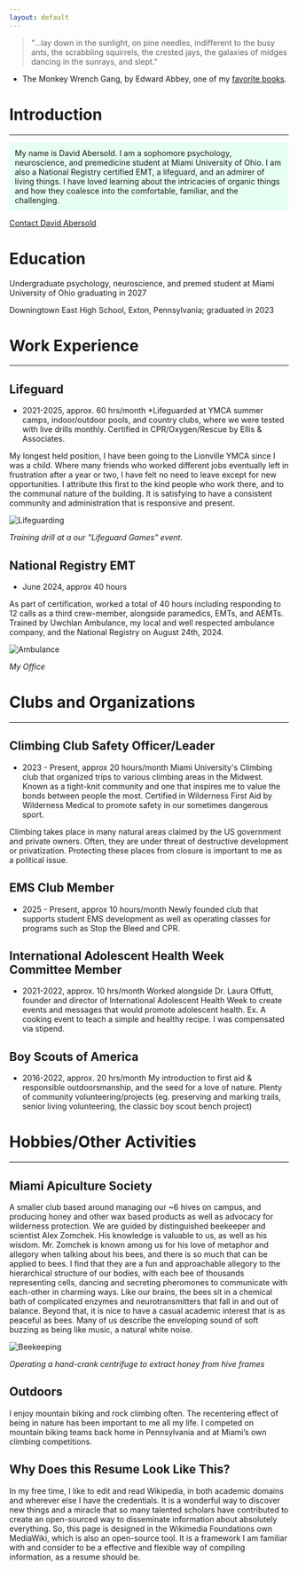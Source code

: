 ```yaml
---
layout: default
---
```

> "...lay down in the sunlight, on pine needles, indifferent to the busy ants, the scrabbling squirrels, the crested jays, the galaxies of midges dancing in the sunrays, and slept."
- The Monkey Wrench Gang, by Edward Abbey, one of my [favorite books](./favorite-books.html).

# Introduction

---

<div style="background-color: #E6FFF2 ; padding: 10px; border: 1px #E6FFF2;"> 
My name is David Abersold. I am a sophomore psychology, neuroscience, and premedicine student at Miami University of Ohio. I am also a National Registry certified EMT, a lifeguard, and an admirer of living things. I have loved learning about the intricacies of organic things and how they coalesce into the comfortable, familiar, and the challenging.
</div>


<a href="mailto:davidabersold@gmail.com">Contact David Abersold</a>

# Education

Undergraduate psychology, neuroscience, and premed student at Miami University of Ohio graduating in 2027

Downingtown East High School, Exton, Pennsylvania; graduated in 2023 

# Work Experience

---

## Lifeguard

* 2021-2025, approx. 60 hrs/month
*Lifeguarded at YMCA summer camps, indoor/outdoor pools, and country clubs, where we were tested with live drills monthly. Certified in CPR/Oxygen/Rescue by Ellis & Associates.

My longest held position, I have been going to the Lionville YMCA since I was a child. Where many friends who worked different jobs eventually left in frustration after a year or two, I have felt no need to leave except for new opportunities. I attribute this first to the kind people who work there, and to the communal nature of the building. It is satisfying to have a consistent community and administration that is responsive and present.

![Lifeguarding](./assets/img/lifeguarding.PNG)

*Training drill at a our "Lifeguard Games" event.* 

## National Registry EMT

* June 2024, approx 40 hours

As part of certification, worked a total of 40 hours including responding to 12 calls as a third crew-member, alongside paramedics, EMTs, and AEMTs. Trained by Uwchlan Ambulance, my local and well respected ambulance company, and the National Registry on August 24th, 2024.


![Ambulance](./assets/img/ambulance.PNG)

*My Office*
  
# Clubs and Organizations

---

## Climbing Club Safety Officer/Leader

* 2023 - Present, approx 20 hours/month
    Miami University's Climbing club that organized trips to various climbing areas in the Midwest. Known as a tight-knit community and one that inspires me to value the bonds between people the most. Certified in Wilderness First Aid by Wilderness Medical to promote safety in our sometimes dangerous sport.

Climbing takes place in many natural areas claimed by the US government and private owners. Often, they are under threat of destructive development or privatization. Protecting these places from closure is important to me as a political issue.

## EMS Club Member

* 2025 - Present, approx 10 hours/month
    Newly founded club that supports student EMS development as well as operating classes for programs such as Stop the Bleed and CPR.

## International Adolescent Health Week Committee Member

* 2021-2022, approx. 10 hrs/month
    Worked alongside Dr. Laura Offutt, founder and director of International Adolescent Health Week to create events and messages that would promote adolescent health. Ex. A cooking event to teach a simple and healthy recipe. I was compensated via stipend.

## Boy Scouts of America

* 2016-2022, approx. 20 hrs/month
    My introduction to first aid & responsible outdoorsmanship, and the seed for a love of nature. Plenty of community volunteering/projects (eg. preserving and marking trails, senior living volunteering, the classic boy scout bench project)


# Hobbies/Other Activities

---

## Miami Apiculture Society

A smaller club based around managing our ~6 hives on campus, and producing honey and other wax based products as well as advocacy for wilderness protection. We are guided by distinguished beekeeper and scientist Alex Zomchek. His knowledge is valuable to us, as well as his wisdom. Mr. Zomchek is known among us for his love of metaphor and allegory when talking about his bees, and there is so much that can be applied to bees. I find that they are a fun and approachable allegory to the hierarchical structure of our bodies, with each bee of thousands representing cells, dancing and secreting pheromones to communicate with each-other in charming ways. Like our brains, the bees sit in a chemical bath of complicated enzymes and neurotransmitters that fall in and out of balance. Beyond that, it is nice to have a casual academic interest that is as peaceful as bees. Many of us describe the enveloping sound of soft buzzing as being like music, a natural white noise.

![Beekeeping](./assets/img/beekeeping.PNG)

*Operating a hand-crank centrifuge to extract honey from hive frames*

## Outdoors

I enjoy mountain biking and rock climbing often. The recentering effect of being in nature has been important to me all my life. I competed on mountain biking teams back home in Pennsylvania and at Miami’s own climbing competitions.  

## Why Does this Resume Look Like This?

In my free time, I like to edit and read Wikipedia, in both academic domains and wherever else I have the credentials. It is a wonderful way to discover new things and a miracle that so many talented scholars have contributed to create an open-sourced way to disseminate information about absolutely everything. So, this page is designed in the Wikimedia Foundations own MediaWiki, which is also an open-source tool. It is a framework I am familiar with and consider to be a effective and flexible way of compiling information, as a resume should be. 
